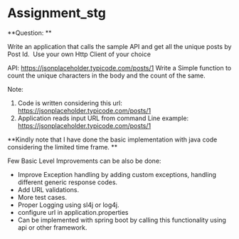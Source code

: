# Assignment_stg

**Question: **

Write an application that calls the sample API and get all the unique posts by Post Id.  Use your own Http Client of your choice

API: https://jsonplaceholder.typicode.com/posts/1 
Write a Simple function to count the unique characters in the body and the count of the same.

Note:  
1. Code is written considering this url:  https://jsonplaceholder.typicode.com/posts/1 
2. Application reads input URL from command Line example:  https://jsonplaceholder.typicode.com/posts/1 

**Kindly note that I have done the basic implementation with java code considering the limited time frame. **

Few Basic Level Improvements can be also be done:
- Improve Exception handling by adding custom exceptions, handling different generic response codes.
- Add URL validations.
- More test cases.
- Proper Logging using sl4j or log4j.
- configure url in application.properties
- Can be implemented with spring boot by calling this functionality using api or other framework.



